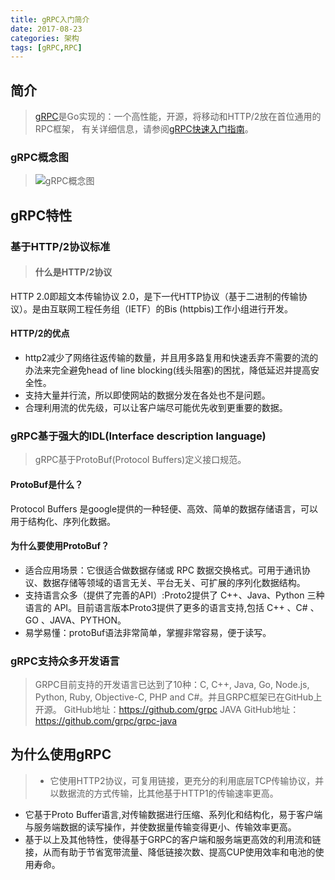 ```yaml
---
title: gRPC入门简介
date: 2017-08-23
categories: 架构
tags: [gRPC,RPC]
---
```

## 简介
> [gRPC](https://grpc.io/)是Go实现的：一个高性能，开源，将移动和HTTP/2放在首位通用的RPC框架， 有关详细信息，请参阅[gRPC快速入门指南](https://grpc.io/docs/)。
### gRPC概念图
>![gRPC概念图](1.png)

## gRPC特性
### 基于HTTP/2协议标准
> #### 什么是HTTP/2协议
HTTP 2.0即超文本传输协议 2.0，是下一代HTTP协议（基于二进制的传输协议）。是由互联网工程任务组（IETF）的Bis (httpbis)工作小组进行开发。
#### HTTP/2的优点
+ http2减少了网络往返传输的数量，并且用多路复用和快速丢弃不需要的流的办法来完全避免head of line blocking(线头阻塞)的困扰，降低延迟并提高安全性。
+ 支持大量并行流，所以即使网站的数据分发在各处也不是问题。
+ 合理利用流的优先级，可以让客户端尽可能优先收到更重要的数据。

### gRPC基于强大的IDL(Interface description language)
> gRPC基于ProtoBuf(Protocol Buffers)定义接口规范。
#### ProtoBuf是什么？
Protocol Buffers 是google提供的一种轻便、高效、简单的数据存储语言，可以用于结构化、序列化数据。
#### 为什么要使用ProtoBuf？
+ 适合应用场景：它很适合做数据存储或 RPC 数据交换格式。可用于通讯协议、数据存储等领域的语言无关、平台无关、可扩展的序列化数据结构。
+ 支持语言众多（提供了完善的API）:Proto2提供了 C++、Java、Python 三种语言的 API。目前语言版本Proto3提供了更多的语言支持,包括 C++ 、C# 、GO 、JAVA、PYTHON。
+ 易学易懂：protoBuf语法非常简单，掌握非常容易，便于读写。

### gRPC支持众多开发语言
>GRPC目前支持的开发语言已达到了10种：C, C++, Java, Go, Node.js, Python, Ruby, Objective-C, PHP and C#。并且GRPC框架已在GitHub上开源。
 GitHub地址：https://github.com/grpc
 JAVA GitHub地址：https://github.com/grpc/grpc-java

## 为什么使用gRPC
> + 它使用HTTP2协议，可复用链接，更充分的利用底层TCP传输协议，并以数据流的方式传输，比其他基于HTTP1的传输速率更高。
+ 它基于Proto Buffer语言,对传输数据进行压缩、系列化和结构化，易于客户端与服务端数据的读写操作，并使数据量传输变得更小、传输效率更高。
+ 基于以上及其他特性，使得基于GRPC的客户端和服务端更高效的利用流和链接，从而有助于节省宽带流量、降低链接次数、提高CUP使用效率和电池的使用寿命。
